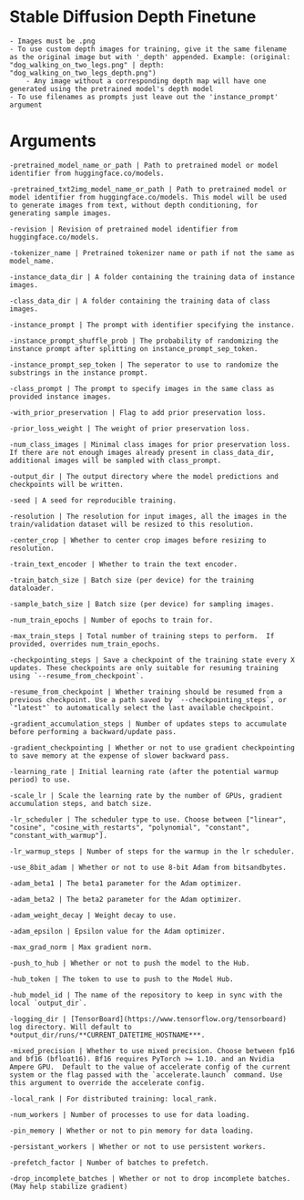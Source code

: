 # Stable Diffusion Depth Finetune
    - Images must be .png
    - To use custom depth images for training, give it the same filename as the original image but with '_depth' appended. Example: (original: "dog_walking_on_two_legs.png" | depth: "dog_walking_on_two_legs_depth.png")
        - Any image without a corresponding depth map will have one generated using the pretrained model's depth model
    - To use filenames as prompts just leave out the 'instance_prompt' argument

# Arguments
    -pretrained_model_name_or_path | Path to pretrained model or model identifier from huggingface.co/models.

    -pretrained_txt2img_model_name_or_path | Path to pretrained model or model identifier from huggingface.co/models. This model will be used to generate images from text, without depth conditioning, for generating sample images.

    -revision | Revision of pretrained model identifier from huggingface.co/models.

    -tokenizer_name | Pretrained tokenizer name or path if not the same as model_name.

    -instance_data_dir | A folder containing the training data of instance images.

    -class_data_dir | A folder containing the training data of class images.

    -instance_prompt | The prompt with identifier specifying the instance.

    -instance_prompt_shuffle_prob | The probability of randomizing the instance prompt after splitting on instance_prompt_sep_token.

    -instance_prompt_sep_token | The seperator to use to randomize the substrings in the instance prompt.

    -class_prompt | The prompt to specify images in the same class as provided instance images.

    -with_prior_preservation | Flag to add prior preservation loss.

    -prior_loss_weight | The weight of prior preservation loss.

    -num_class_images | Minimal class images for prior preservation loss. If there are not enough images already present in class_data_dir, additional images will be sampled with class_prompt.

    -output_dir | The output directory where the model predictions and checkpoints will be written.

    -seed | A seed for reproducible training.

    -resolution | The resolution for input images, all the images in the train/validation dataset will be resized to this resolution.

    -center_crop | Whether to center crop images before resizing to resolution.

    -train_text_encoder | Whether to train the text encoder.

    -train_batch_size | Batch size (per device) for the training dataloader.

    -sample_batch_size | Batch size (per device) for sampling images.

    -num_train_epochs | Number of epochs to train for.

    -max_train_steps | Total number of training steps to perform.  If provided, overrides num_train_epochs.

    -checkpointing_steps | Save a checkpoint of the training state every X updates. These checkpoints are only suitable for resuming training using `--resume_from_checkpoint`.

    -resume_from_checkpoint | Whether training should be resumed from a previous checkpoint. Use a path saved by `--checkpointing_steps`, or `"latest"` to automatically select the last available checkpoint.

    -gradient_accumulation_steps | Number of updates steps to accumulate before performing a backward/update pass.

    -gradient_checkpointing | Whether or not to use gradient checkpointing to save memory at the expense of slower backward pass.

    -learning_rate | Initial learning rate (after the potential warmup period) to use.

    -scale_lr | Scale the learning rate by the number of GPUs, gradient accumulation steps, and batch size.

    -lr_scheduler | The scheduler type to use. Choose between ["linear", "cosine", "cosine_with_restarts", "polynomial", "constant", "constant_with_warmup"].

    -lr_warmup_steps | Number of steps for the warmup in the lr scheduler.

    -use_8bit_adam | Whether or not to use 8-bit Adam from bitsandbytes.

    -adam_beta1 | The beta1 parameter for the Adam optimizer.

    -adam_beta2 | The beta2 parameter for the Adam optimizer.

    -adam_weight_decay | Weight decay to use.

    -adam_epsilon | Epsilon value for the Adam optimizer.

    -max_grad_norm | Max gradient norm.

    -push_to_hub | Whether or not to push the model to the Hub.

    -hub_token | The token to use to push to the Model Hub.

    -hub_model_id | The name of the repository to keep in sync with the local `output_dir`.

    -logging_dir | [TensorBoard](https://www.tensorflow.org/tensorboard) log directory. Will default to *output_dir/runs/**CURRENT_DATETIME_HOSTNAME***.

    -mixed_precision | Whether to use mixed precision. Choose between fp16 and bf16 (bfloat16). Bf16 requires PyTorch >= 1.10. and an Nvidia Ampere GPU.  Default to the value of accelerate config of the current system or the flag passed with the `accelerate.launch` command. Use this argument to override the accelerate config.

    -local_rank | For distributed training: local_rank.

    -num_workers | Number of processes to use for data loading.

    -pin_memory | Whether or not to pin memory for data loading.

    -persistant_workers | Whether or not to use persistent workers.

    -prefetch_factor | Number of batches to prefetch.

    -drop_incomplete_batches | Whether or not to drop incomplete batches. (May help stabilize gradient)